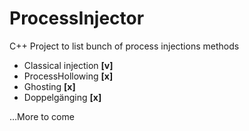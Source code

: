 # ProcessInjector

C++ Project to list bunch of process injections methods

- Classical injection   **[v]**
- ProcessHollowing      **[x]**
- Ghosting              **[x]**
- Doppelgänging         **[x]**

…More to come
